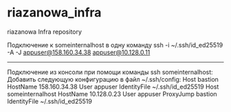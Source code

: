 # riazanowa_infra
riazanowa Infra repository

Подключение к someinternalhost в одну команду
ssh -i ~/.ssh/id_ed25519 -A -J appuser@158.160.34.38 appuser@10.128.0.11

--------------------------------------------------------------
Подключение из консоли при помощи команды ssh someinternalhost:
Добавить следующую конфигурацию в файл  ~/.ssh/config:
Host bastion
	HostName 158.160.34.38
	User appuser
	IdentityFile ~/.ssh/id_ed25519
Host someinternalhost
	HostName 10.128.0.23
	User appuser
	ProxyJump bastion
	IdentityFile ~/.ssh/id_ed25519
